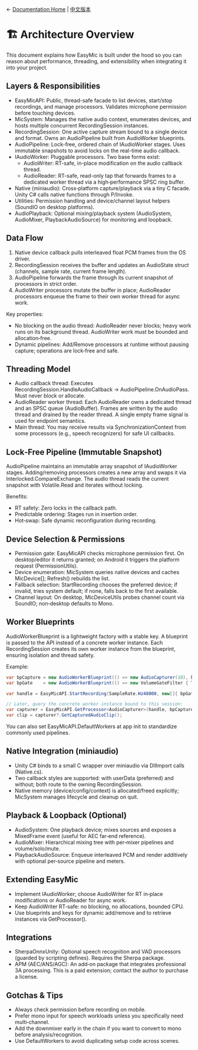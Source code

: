 ← [Documentation Home](../README.md) | [中文版本](../zh-CN/architecture.md)

# 🏗️ Architecture Overview

This document explains how EasyMic is built under the hood so you can reason about performance, threading, and extensibility when integrating it into your project.

## Layers & Responsibilities

- EasyMicAPI: Public, thread-safe facade to list devices, start/stop recordings, and manage processors. Validates microphone permission before touching devices.
- MicSystem: Manages the native audio context, enumerates devices, and hosts multiple concurrent RecordingSession instances.
- RecordingSession: One active capture stream bound to a single device and format. Owns an AudioPipeline built from AudioWorker blueprints.
- AudioPipeline: Lock-free, ordered chain of IAudioWorker stages. Uses immutable snapshots to avoid locks on the real-time audio callback.
- IAudioWorker: Pluggable processors. Two base forms exist:
  - AudioWriter: RT-safe, in-place modification on the audio callback thread.
  - AudioReader: RT-safe, read-only tap that forwards frames to a dedicated worker thread via a high‑performance SPSC ring buffer.
- Native (miniaudio): Cross‑platform capture/playback via a tiny C facade. Unity C# calls native functions through P/Invoke.
- Utilities: Permission handling and device/channel layout helpers (SoundIO on desktop platforms).
- AudioPlayback: Optional mixing/playback system (AudioSystem, AudioMixer, PlaybackAudioSource) for monitoring and loopback.

## Data Flow

1. Native device callback pulls interleaved float PCM frames from the OS driver.
2. RecordingSession receives the buffer and updates an AudioState struct (channels, sample rate, current frame length).
3. AudioPipeline forwards the frame through its current snapshot of processors in strict order.
4. AudioWriter processors mutate the buffer in place; AudioReader processors enqueue the frame to their own worker thread for async work.

Key properties:
- No blocking on the audio thread: AudioReader never blocks; heavy work runs on its background thread. AudioWriter work must be bounded and allocation‑free.
- Dynamic pipelines: Add/Remove processors at runtime without pausing capture; operations are lock‑free and safe.

## Threading Model

- Audio callback thread: Executes RecordingSession.HandleAudioCallback → AudioPipeline.OnAudioPass. Must never block or allocate.
- AudioReader worker thread: Each AudioReader owns a dedicated thread and an SPSC queue (AudioBuffer). Frames are written by the audio thread and drained by the reader thread. A single empty frame signal is used for endpoint semantics.
- Main thread: You may receive results via SynchronizationContext from some processors (e.g., speech recognizers) for safe UI callbacks.

## Lock‑Free Pipeline (Immutable Snapshot)

AudioPipeline maintains an immutable array snapshot of IAudioWorker stages. Adding/removing processors creates a new array and swaps it via Interlocked.CompareExchange. The audio thread reads the current snapshot with Volatile.Read and iterates without locking.

Benefits:
- RT safety: Zero locks in the callback path.
- Predictable ordering: Stages run in insertion order.
- Hot‑swap: Safe dynamic reconfiguration during recording.

## Device Selection & Permissions

- Permission gate: EasyMicAPI checks microphone permission first. On desktop/editor it returns granted; on Android it triggers the platform request (PermissionUtils).
- Device enumeration: MicSystem queries native devices and caches MicDevice[]; Refresh() rebuilds the list.
- Fallback selection: StartRecording chooses the preferred device; if invalid, tries system default; if none, falls back to the first available.
- Channel layout: On desktop, MicDeviceUtils probes channel count via SoundIO; non‑desktop defaults to Mono.

## Worker Blueprints

AudioWorkerBlueprint is a lightweight factory with a stable key. A blueprint is passed to the API instead of a concrete worker instance. Each RecordingSession creates its own worker instance from the blueprint, ensuring isolation and thread safety.

Example:
```csharp
var bpCapture = new AudioWorkerBlueprint(() => new AudioCapturer(10), key: "capture");
var bpGate    = new AudioWorkerBlueprint(() => new VolumeGateFilter { ThresholdDb = -30 }, key: "gate");

var handle = EasyMicAPI.StartRecording(SampleRate.Hz48000, new[]{ bpGate, bpCapture });

// Later, query the concrete worker instance bound to this session:
var capturer = EasyMicAPI.GetProcessor<AudioCapturer>(handle, bpCapture);
var clip = capturer?.GetCapturedAudioClip();
```

You can also set EasyMicAPI.DefaultWorkers at app init to standardize commonly used pipelines.

## Native Integration (miniaudio)

- Unity C# binds to a small C wrapper over miniaudio via DllImport calls (Native.cs).
- Two callback styles are supported: with userData (preferred) and without; both route to the owning RecordingSession.
- Native memory (device/config/context) is allocated/freed explicitly; MicSystem manages lifecycle and cleanup on quit.

## Playback & Loopback (Optional)

- AudioSystem: One playback device; mixes sources and exposes a MixedFrame event (useful for AEC far‑end reference).
- AudioMixer: Hierarchical mixing tree with per‑mixer pipelines and volume/solo/mute.
- PlaybackAudioSource: Enqueue interleaved PCM and render additively with optional per‑source pipeline and meters.

## Extending EasyMic

- Implement IAudioWorker; choose AudioWriter for RT in‑place modifications or AudioReader for async work.
- Keep AudioWriter RT‑safe: no blocking, no allocations, bounded CPU.
- Use blueprints and keys for dynamic add/remove and to retrieve instances via GetProcessor<T>().

## Integrations

- SherpaOnnxUnity: Optional speech recognition and VAD processors (guarded by scripting defines). Requires the Sherpa package.
- APM (AEC/ANS/AGC): An add‑on package that integrates professional 3A processing. This is a paid extension; contact the author to purchase a license.

## Gotchas & Tips

- Always check permission before recording on mobile.
- Prefer mono input for speech workloads unless you specifically need multi‑channel.
- Add the downmixer early in the chain if you want to convert to mono before analysis/recognition.
- Use DefaultWorkers to avoid duplicating setup code across scenes.

